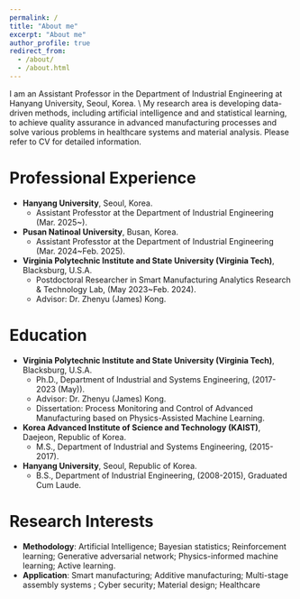 ```yaml
---
permalink: /
title: "About me"
excerpt: "About me"
author_profile: true
redirect_from: 
  - /about/
  - /about.html
---
```

I am an Assistant Professor in the Department of Industrial Engineering at Hanyang University, Seoul, Korea. \\
My research area is developing data-driven methods, including artificial intelligence and and statistical learning, to achieve quality assurance in advanced manufacturing processes and solve various problems in healthcare systems and material analysis. 
Please refer to CV for detailed information.

Professional Experience
======
* __Hanyang University__, Seoul, Korea.
  * Assistant Professtor at the Department of Industrial Engineering (Mar. 2025~).
* __Pusan Natinoal University__, Busan, Korea.
  * Assistant Professtor at the Department of Industrial Engineering (Mar. 2024~Feb. 2025).
* __Virginia Polytechnic Institute and State University (Virginia Tech)__, Blacksburg, U.S.A.
  * Postdoctoral Researcher in Smart Manufacturing Analytics Research & Technology Lab, (May 2023~Feb. 2024).
  * Advisor: Dr. Zhenyu (James) Kong. 


Education
======
* __Virginia Polytechnic Institute and State University (Virginia Tech)__, Blacksburg, U.S.A.
  * Ph.D., Department of Industrial and Systems Engineering, (2017-2023 (May)).  
  * Advisor: Dr. Zhenyu (James) Kong. 
  * Dissertation: Process Monitoring and Control of Advanced Manufacturing based on Physics-Assisted Machine Learning.
* __Korea Advanced Institute of Science and Technology (KAIST)__, Daejeon, Republic of Korea.
  * M.S., Department of Industrial and Systems Engineering, (2015-2017).
* __Hanyang University__, Seoul, Republic of Korea.
  * B.S., Department of Industrial Engineering, (2008-2015), Graduated Cum Laude.


Research Interests
======
* __Methodology__: Artificial Intelligence; Bayesian statistics; Reinforcement learning; Generative adversarial network; Physics-informed machine learning; Active learning.
* __Application__: Smart manufacturing; Additive manufacturing; Multi-stage assembly systems ; Cyber security; Material design; Healthcare

